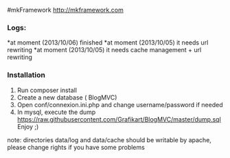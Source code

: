 #mkFramework http://mkframework.com

### Logs:
*at moment (2013/10/06) finished
*at moment (2013/10/05) it needs url rewriting
*at moment (2013/10/05) it needs cache management + url rewriting

### Installation
1. Run composer install
2. Create a new database ( BlogMVC)
3. Open conf/connexion.ini.php and change username/password if needed
4. In mysql, execute the dump https://raw.githubusercontent.com/Grafikart/BlogMVC/master/dump.sql
Enjoy ;)


note: directories data/log and data/cache should be writable by apache, please change rights if you have some problems
